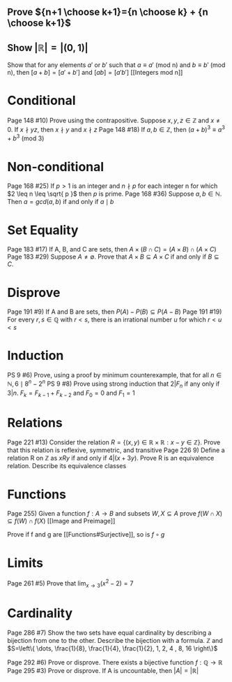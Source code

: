 ## Prove ${n+1 \choose k+1}={n \choose k} + {n \choose k+1}$
## Show $| \mathbb{R} | = |(0,1)|$

Show that for any elements $a'$ or $b'$ such that $a \equiv a' \text{ (mod n)}$ and $b\equiv b'\text{ (mod n)}$, then $[a+b]=[a'+b']$ and $[ab]=[a'b']$ [[Integers mod n]]

# Conditional
Page 148 #10) Prove using the contrapositive. Suppose $x,y,z \in\mathbb{Z}$ and $x\neq 0$. If $x \nmid yz$, then $x \nmid y$ and $x \nmid z$
Page 148 #18) If $a, b \in \mathbb{Z}$, then $(a+b)^{3}\equiv a^{3}+b^{3} \text{ (mod  3)}$

# Non-conditional
Page 168 #25) If $p>1$ is an integer and $n \nmid p$ for each integer n for which $2 \leq n \leq \sqrt{ p }$ then $p$ is prime.
Page 168 #36) Suppose $a,b \in \mathbb{N}$. Then $a=gcd(a,b)$ if and only if $a \mid b$

# Set Equality
Page 183 #17) If A, B, and C are sets, then $A \times (B \cap C)=(A \times B) \cap (A \times C)$
Page 183 #29) Suppose $A \neq \emptyset$. Prove that $A \times B \subseteq A \times C$ if and only if $B \subseteq C$.

# Disprove
Page 191 #9) If A and B are sets, then $P(A) - P(B) \subseteq P(A-B)$
Page 191 #19) For every $r,s \in \mathbb{Q}$ with $r<s$, there is an irrational number $u$ for which $r < u <s$ 

# Induction
PS 9 #6) Prove, using a proof by minimum counterexample, that for all $n \in \mathbb{N}, 6 \mid 8^{n}-2^{n}$
PS 9 #8) Prove using strong induction that $2|F_{n}$ if any only if $3|n$. $F_{k}=F_{k-1}+F_{k-2}$ and $F_{0}=0$ and $F_{1}=1$

#  Relations
Page 221 #13) Consider the relation $R=\{ (x,y)\in \mathbb{R}\times \mathbb{R} : x-y\in\mathbb{Z}\}$. Prove that this relation is reflexive, symmetric, and transitive
Page 226 9) Define a relation R on $\mathbb{Z}$ as $xRy$ if and only if $4|(x+3y)$. Prove R is an equivalence relation. Describe its equivalence classes

# Functions
Page 255) Given a function $f: A \to B$ and subsets $W,X \subseteq A$ prove $f(W \cap X)\subseteq f(W) \cap f(X)$ [[Image and Preimage]]

Prove if f and g are [[Functions#Surjective]], so is $f \circ g$

# Limits
Page 261 #5) Prove that $\lim_{ x \to 3 }(x^{2}-2)=7$

# Cardinality
Page 286 #7) Show the two sets have equal cardinality by describing a bijection from one to the other. Describe the bijection with a formula.
$\mathbb{Z}$ and $S=\left\{  \dots, \frac{1}{8}, \frac{1}{4}, \frac{1}{2}, 1, 2, 4 , 8, 16  \right\}$

Page 292 #6) Prove or disprove. There exists a bijective function $f: \mathbb{Q} \to \mathbb{R}$
Page 295 #3) Prove or disprove. If A is uncountable, then $|A|=|\mathbb{R}|$